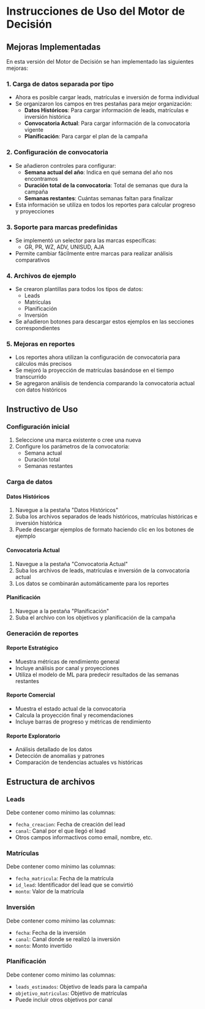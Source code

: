 # Instrucciones de Uso del Motor de Decisión

## Mejoras Implementadas

En esta versión del Motor de Decisión se han implementado las siguientes mejoras:

### 1. Carga de datos separada por tipo

- Ahora es posible cargar leads, matrículas e inversión de forma individual
- Se organizaron los campos en tres pestañas para mejor organización:
  - **Datos Históricos**: Para cargar información de leads, matrículas e inversión histórica
  - **Convocatoria Actual**: Para cargar información de la convocatoria vigente
  - **Planificación**: Para cargar el plan de la campaña

### 2. Configuración de convocatoria

- Se añadieron controles para configurar:
  - **Semana actual del año**: Indica en qué semana del año nos encontramos
  - **Duración total de la convocatoria**: Total de semanas que dura la campaña
  - **Semanas restantes**: Cuántas semanas faltan para finalizar
- Esta información se utiliza en todos los reportes para calcular progreso y proyecciones

### 3. Soporte para marcas predefinidas

- Se implementó un selector para las marcas específicas:
  - GR, PR, WZ, ADV, UNISUD, AJA
- Permite cambiar fácilmente entre marcas para realizar análisis comparativos

### 4. Archivos de ejemplo

- Se crearon plantillas para todos los tipos de datos:
  - Leads
  - Matrículas
  - Planificación
  - Inversión
- Se añadieron botones para descargar estos ejemplos en las secciones correspondientes

### 5. Mejoras en reportes

- Los reportes ahora utilizan la configuración de convocatoria para cálculos más precisos
- Se mejoró la proyección de matrículas basándose en el tiempo transcurrido
- Se agregaron análisis de tendencia comparando la convocatoria actual con datos históricos

## Instructivo de Uso

### Configuración inicial

1. Seleccione una marca existente o cree una nueva
2. Configure los parámetros de la convocatoria:
   - Semana actual
   - Duración total
   - Semanas restantes

### Carga de datos

#### Datos Históricos
1. Navegue a la pestaña "Datos Históricos"
2. Suba los archivos separados de leads históricos, matrículas históricas e inversión histórica
3. Puede descargar ejemplos de formato haciendo clic en los botones de ejemplo

#### Convocatoria Actual
1. Navegue a la pestaña "Convocatoria Actual"
2. Suba los archivos de leads, matrículas e inversión de la convocatoria actual
3. Los datos se combinarán automáticamente para los reportes

#### Planificación
1. Navegue a la pestaña "Planificación"
2. Suba el archivo con los objetivos y planificación de la campaña

### Generación de reportes

#### Reporte Estratégico
- Muestra métricas de rendimiento general
- Incluye análisis por canal y proyecciones
- Utiliza el modelo de ML para predecir resultados de las semanas restantes

#### Reporte Comercial
- Muestra el estado actual de la convocatoria
- Calcula la proyección final y recomendaciones
- Incluye barras de progreso y métricas de rendimiento

#### Reporte Exploratorio
- Análisis detallado de los datos
- Detección de anomalías y patrones
- Comparación de tendencias actuales vs históricas

## Estructura de archivos

### Leads
Debe contener como mínimo las columnas:
- `fecha_creacion`: Fecha de creación del lead
- `canal`: Canal por el que llegó el lead
- Otros campos informactivos como email, nombre, etc.

### Matrículas
Debe contener como mínimo las columnas:
- `fecha_matricula`: Fecha de la matrícula
- `id_lead`: Identificador del lead que se convirtió
- `monto`: Valor de la matrícula

### Inversión
Debe contener como mínimo las columnas:
- `fecha`: Fecha de la inversión
- `canal`: Canal donde se realizó la inversión
- `monto`: Monto invertido

### Planificación
Debe contener como mínimo las columnas:
- `leads_estimados`: Objetivo de leads para la campaña
- `objetivo_matriculas`: Objetivo de matrículas
- Puede incluir otros objetivos por canal 